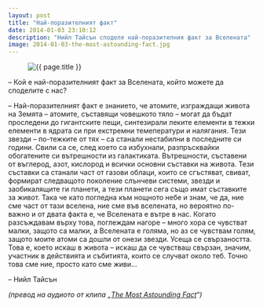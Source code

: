 ```yaml
---
layout: post
title: "Най-поразителният факт"
date: 2014-01-03 23:10:12
description: "Нийл Тайсън споделя най-поразителния факт за Вселената"
image: 2014-01-03-the-most-astounding-fact.jpg
---
```


<figure>
    <img src="/images/posts/{{ page.image }}" alt="{{ page.title }}">
</figure>

– Кой е най-поразителният факт за Вселената, който можете да споделите с нас?

– Най-поразителният факт е знанието, че атомите, изграждащи живота на Земята – атомите, съставящи човешкото тяло – могат да бъдат проследени до гигантските пещи, синтезирали леките елементи в тежки елементи в ядрата си при екстремни темеператури и налягания. Тези звезди – по-тежките от тях – са станали нестабилни в последните си години. Свили са се, след което са избухнали, разпръсквайки обогатените си вътрешности из галактиката. Вътрешности, съставени от въглерод, азот, кислород и всички основни съставки на живота. Тези съставки са станали част от газови облаци, които се сгъстяват, свиват, формират следващото поколение слънчеви системи, звезди и заобикалящите ги планети, а тези планети сега също имат съставките за живот. Така че като погледна към нощното небе и знам, че да, ние сме част от тази вселена, ние сме във вселената, но вероятно по-важно и от двата факта е, че Вселената е вътре в нас. Когато разсъждавам върху това, поглеждам нагоре – много хора се чувстват малки, защото са малки, а Вселената е голяма, но аз се чувствам голям, защото моите атоми са дошли от онези звезди. Усеща се свързаността. Това е, което искаш в живота – искаш да се чувстваш свързан, значим, участник в действията и събитията, които се случват около теб. Точно това сме ние, просто като сме живи…

– Нийл Тайсън

_(превод на аудиото от клипа „[The Most Astounding Fact](http://www.youtube.com/watch?v=9D05ej8u-gU)“)_
